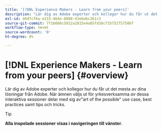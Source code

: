 ```yaml
---
title: '[!DNL Experience Makers - Learn from your peers]'
description: "Lär dig av Adobe experter och kollegor hur du får ut det mesta av dina lösningar från Adobe. [!DNL Experience Makers - Learn from your peers] är en global serie virtuella kundinlärningshändelser som fokuserar på att fördjupa sig i [!DNL Adobe Experience Cloud] lösningar."
exl-id: 464fcf6a-e215-464e-8888-43ebebc261c3
source-git-commit: 7f16686c5832a2815e4a85fd38cf35752757586f
workflow-type: tm+mt
source-wordcount: '0'
ht-degree: 0%

---
```


# [!DNL Experience Makers - Learn from your peers] {#overview}

<!-- <img alt="Upplevelsemakare Lär dig av andra" src="./assets/skill-exchange.png" /> --->

Lär dig av Adobe experter och kollegor hur du får ut det mesta av dina lösningar från Adobe. När ämnen väljs ut för yrkesverksamma _av_ dessa interaktiva sessioner delar med sig av&quot;art of the possible&quot; use case, best practices samt tips och tricks.

>[!TIP]
>
>**Alla inspelade sessioner visas i navigeringen till vänster**.

